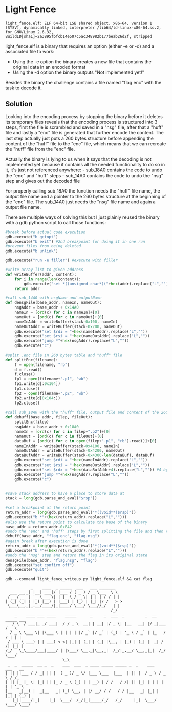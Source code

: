 # Light Fence 

```
light_fence.elf: ELF 64-bit LSB shared object, x86-64, version 1 (SYSV), dynamically linked, interpreter /lib64/ld-linux-x86-64.so.2, for GNU/Linux 2.6.32, BuildID[sha1]=2a3895fbfcb14e507c5ac348982b177beab26d2f, stripped
```

light_fence.elf is a binary that requires an option (either -e or -d) and a associated file to work:
 - Using the -e option the binary creates a new file that contains the original data in an encoded format
 - Using the -d option the binary outputs "Not implemented yet!"

Besides the binary the challenge contains a file named "flag.enc" with the task to decode it.

## Solution

Looking into the encoding process by stopping the binary before it deletes its temporary files reveals that the encoding process is structured into 3 steps, first the file is scrambled and saved in a "nsg" file, after that a "huff" file and lastly a "enc" file is generated that further encode the content.
The last step actually just puts a 260 bytes structure before appending the content of the "huff" file to the "enc" file, which means that we can recreate the "huff" file from the "enc" file.

Actually the binary is lying to us when it says that the decoding is not implemented yet because it contains all the needed functionality to do so in it, it's just not referenced anywhere:
    - sub_18A0 contains the code to undo the "enc" and "huff" steps
    - sub_14A0 contains the code to undo the "nsg" step and gives out the decoded file

For properly calling sub_18A0 the function needs the "huff" file name, the output file name and a pointer to the 260 bytes structure at the beginning of the "enc" file.
The sub_14A0 just needs the "nsg" file name and again a output file name.

There are multiple ways of solving this but I just plainly reused the binary with a gdb python script to call those functions:

```python
#break before actual code execution
gdb.execute("b getopt")
gdb.execute("b exit") #2nd breakpoint for doing it in one run
#prevent files from being deleted
gdb.execute("b unlink")

gdb.execute("run -e filler") #execute with filler

#write array list to given address
def writeBuffer(addr, content):
    for i in range(len(content)):
        gdb.execute("set *((unsigned char*)("+hex(addr).replace("L","")+"+"+str(i)+")) = "+str(content[i]&0xFF))
    return addr

#call sub_14A0 with nsgName and outputName
def densgFile(base_addr, nameIn, nameOut):
    nsgAddr = base_addr + 0x14A0
    nameIn = [ord(c) for c in nameIn]+[0]
    nameOut = [ord(c) for c in nameOut]+[0]
    nameInAddr = writeBuffer(stack-0x100, nameIn)
    nameOutAddr = writeBuffer(stack-0x200, nameOut)
    gdb.execute("set $rdi = "+hex(nameInAddr).replace("L",""))
    gdb.execute("set $rsi = "+hex(nameOutAddr).replace("L",""))
    gdb.execute("jump *"+hex(nsgAddr).replace("L",""))
    gdb.execute("c")
    
#split .enc file in 260 bytes table and "huff" file
def splitEnc(filename):
    f = open(filename, "rb")
    d = f.read()
    f.close()
    fp1 = open(filename+".p1", "wb")
    fp1.write(d[:0x104])
    fp1.close()
    fp2 = open(filename+".p2", "wb")
    fp2.write(d[0x104:])
    fp2.close()
    
#call sub_18A0 with the "huff" file, output file and content of the 260 byte table
def dehuff(base_addr, filep, fileOut):
    splitEnc(filep)
    nsgAddr = base_addr + 0x18A0
    nameIn = [ord(c) for c in filep+".p2"]+[0]
    nameOut = [ord(c) for c in fileOut]+[0]
    dataBuf = [ord(c) for c in open(filep+".p1", "rb").read()]+[0]
    nameInAddr = writeBuffer(stack-0x4100, nameIn)
    nameOutAddr = writeBuffer(stack-0x4200, nameOut)
    dataBufAddr = writeBuffer(stack-0x4300-len(dataBuf), dataBuf)
    gdb.execute("set $rdi = "+hex(nameInAddr).replace("L",""))
    gdb.execute("set $rsi = "+hex(nameOutAddr).replace("L",""))
    gdb.execute("set $rdx = "+hex(dataBufAddr+4).replace("L","")) #4 byte offset, not really sure why
    gdb.execute("jump *"+hex(nsgAddr).replace("L",""))
    gdb.execute("c")
    
    
#save stack address to have a place to store data at
stack = long(gdb.parse_and_eval("$rsp"))

#set a breakpoint at the return point
return_addr = long(gdb.parse_and_eval("*((void**)$rsp)"))
gdb.execute("b *"+(hex(return_addr).replace("L","")))
#also use the return point to calculate the base of the binary
base_addr = return_addr-0xB42
#undo the "enc" and "huff" steps by first splitting the file and then running the "huff" undo function
dehuff(base_addr, "flag.enc", "flag.nsg")
#again break after execution is done
return_addr = long(gdb.parse_and_eval("*((void**)$rsp)"))
gdb.execute("b *"+(hex(return_addr).replace("L","")))
#undo the "nsg" step and return the flag in its original state
densgFile(base_addr, "flag.nsg", "flag")
gdb.execute("set confirm off")
gdb.execute("quit")
```

```
gdb --command light_fence_writeup.py light_fence.elf && cat flag
```

```                                       
           _    ____  _ _____  ___   ___ _______   
  ___ __ _| |__| ___|/ |___ / ( _ ) / _ \___  \ \  
 / __/ _` | '_ \___ \| | |_ \ / _ \| | | | / / | | 
| (_| (_| | |_) |__) | |___) | (_) | |_| |/ /   > >
 \___\__,_|_.__/____/|_|____/ \___/ \___//_/   | | 
                                              /_/  
    _    ____ ___ ____    _____      _     _  ___  _         _  __ _____ ___  
   / \  / ___|_ _/ ___|  / / _ \  __| | __| |/ _ \| |__   __| |/ _|___  / _ \ 
  / _ \ \___ \| |\___ \ | | | | |/ _` |/ _` | (_) | '_ \ / _` | |_   / / | | |
 / ___ \ ___) | | ___) < <| |_| | (_| | (_| |\__, | |_) | (_| |  _| / /| |_| |
/_/   \_\____/___|____/ | |\___/ \__,_|\__,_|  /_/|_.__/ \__,_|_|  /_/  \___/ 
                         \_\                                                  
 _  _  _____  __ _  _    ___  ___  _ ____ _____ _____ _  _    ___   ___   __   
| || ||___ / / _| || |  ( _ )/ _ \/ |___ \___  |___  | || |  / _ \ / _ \ / /_  
| || |_ |_ \| |_| || |_ / _ \ (_) | | __) | / /   / /| || |_| | | | | | | '_ \ 
|__   _|__) |  _|__   _| (_) \__, | |/ __/ / /   / / |__   _| |_| | |_| | (_) |
   |_||____/|_|    |_|  \___/  /_/|_|_____/_/   /_/     |_|  \___/ \___/ \___/ 
```